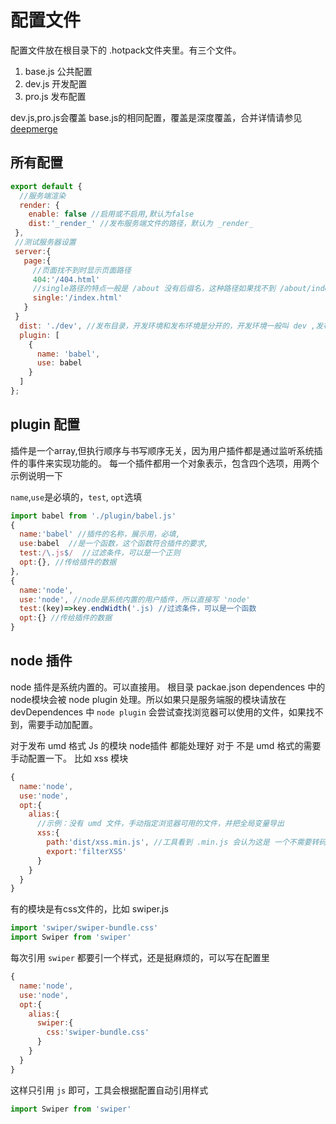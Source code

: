 # 配置文件

配置文件放在根目录下的 .hotpack文件夹里。有三个文件。
1. base.js 公共配置
2. dev.js 开发配置
3. pro.js 发布配置

dev.js,pro.js会覆盖 base.js的相同配置，覆盖是深度覆盖，合并详情请参见 [deepmerge](https://github.com/TehShrike/deepmerge)

## 所有配置
```js
export default {
  //服务端渲染
  render: {
    enable: false //启用或不启用,默认为false
    dist:'_render_' //发布服务端文件的路径，默认为 _render_
 },
 //测试服务器设置
 server:{
   page:{
     //页面找不到时显示页面路径
     404:'/404.html' 
     //single路径的特点一般是 /about 没有后缀名，这种路径如果找不到 /about/index.html页面，跳 single，否则跳 404
     single:'/index.html'
   }
 }
  dist: './dev', //发布目录，开发环境和发布环境是分开的，开发环境一般叫 dev ,发布环境一般叫 dist
  plugin: [
    {
      name: 'babel',
      use: babel
    }
  ]
};

```
## plugin 配置
插件是一个array,但执行顺序与书写顺序无关，因为用户插件都是通过监听系统插件的事件来实现功能的。
每一个插件都用一个对象表示，包含四个选项，用两个示例说明一下

`name`,`use`是必填的，`test`, `opt`选填

```js
import babel from './plugin/babel.js'
{
  name:'babel' //插件的名称，展示用，必填,
  use:babel  //是一个函数，这个函数符合插件的要求,
  test:/\.js$/  //过滤条件，可以是一个正则
  opt:{}, //传给插件的数据
},
{
  name:'node',
  use:'node', //node是系统内置的用户插件，所以直接写 'node'
  test:(key)=>key.endWidth('.js) //过滤条件，可以是一个函数
  opt:{} //传给插件的数据
}
```

## node 插件
node 插件是系统内置的。可以直接用。
根目录 packae.json dependences 中的 node模块会被 node plugin 处理。所以如果只是服务端服的模块请放在 devDependences 中
`node plugin` 会尝试查找浏览器可以使用的文件，如果找不到，需要手动加配置。

对于发布 umd 格式 Js 的模块 node插件 都能处理好
对于 不是 umd 格式的需要手动配置一下。
比如 xss 模块
```js
{
  name:'node',
  use:'node',
  opt:{
    alias:{
      //示例：没有 umd 文件，手动指定浏览器可用的文件，并把全局变量导出
      xss:{
        path:'dist/xss.min.js', //工具看到 .min.js 会认为这是 一个不需要转码和压缩可以直接用的文件。
        export:'filterXSS' 
      }
    }
  } 
}
```
有的模块是有css文件的，比如 swiper.js

```js
import 'swiper/swiper-bundle.css'
import Swiper from 'swiper'
```
每次引用 `swiper` 都要引一个样式，还是挺麻烦的，可以写在配置里

```js
{
  name:'node',
  use:'node',
  opt:{
    alias:{
      swiper:{
        css:'swiper-bundle.css'
      }
    }
  } 
}
```

这样只引用 `js` 即可，工具会根据配置自动引用样式
```js
import Swiper from 'swiper'
```

